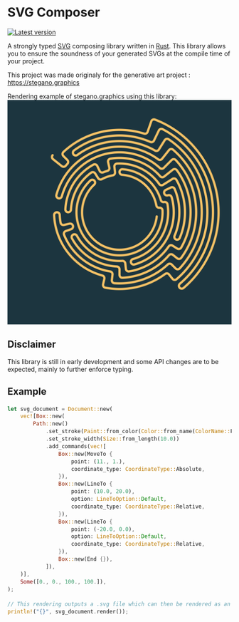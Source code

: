 # SVG Composer
[![Latest version](https://img.shields.io/crates/v/svg_composer.svg)](https://crates.io/crates/svg_composer)

A strongly typed [SVG](https://developer.mozilla.org/en-US/docs/Web/SVG) composing library written in [Rust](https://www.rust-lang.org/). This library allows you to ensure the soundness of your generated SVGs at the compile time of your project.

This project was made originaly for the generative art project : https://stegano.graphics 

Rendering example of stegano.graphics using this library:
![rendering example image](rendered_examples/stegano_graphics_example.svg)

## Disclaimer

This library is still in early development and some API changes are to be expected, mainly to further enforce typing. 

## Example

```rust
let svg_document = Document::new(
    vec![Box::new(
        Path::new()
            .set_stroke(Paint::from_color(Color::from_name(ColorName::Fuchsia)))
            .set_stroke_width(Size::from_length(10.0))
            .add_commands(vec![
                Box::new(MoveTo {
                    point: (11., 1.),
                    coordinate_type: CoordinateType::Absolute,
                }),
                Box::new(LineTo {
                    point: (10.0, 20.0),
                    option: LineToOption::Default,
                    coordinate_type: CoordinateType::Relative,
                }),
                Box::new(LineTo {
                    point: (-20.0, 0.0),
                    option: LineToOption::Default,
                    coordinate_type: CoordinateType::Relative,
                }),
                Box::new(End {}),
            ]),
    )],
    Some([0., 0., 100., 100.]),
);

// This rendering outputs a .svg file which can then be rendered as an image by an svg renderer
println!("{}", svg_document.render());
```